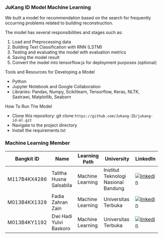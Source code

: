### JuKang ID Model Machine Learning

We built a model for recommendation based on the search for frequently occurring problems related to building reconstruction. 

The model has several responsibilities and stages such as:
1. Load and Preprocessing data
2. Building Text Classification with RNN (LSTM)
3. Testing and evaluating the model with evaluation metrics
4. Saving the model result
5. Convert the model into tensorflow.js for deployment purposes (optional)

Tools and Resources for Developing a Model

- Python
- Jupyter Notebook and Google Collaboration
- Libraries: Pandas, Numpy, Scikitlearn, Tensorflow, Keras, NLTK, Sastrawi, Matplotlib, Seaborn

How To Run The Model
- Clone this repository: git clone `https://github.com/Jukang-ID/jukang-id-ml.git`
- Navigate to the project directory
- Install the requirements.txt

### Machine Learning Member

| **Bangkit ID**    | **Name**                   | **Learning Path**   | **University**                     | **LinkedIn**                                                                                                                                                 |
|--------------------|----------------------------|---------------------|-------------------------------------|-------------------------------------------------------------------------------------------------------------------------------------------------------------|
| M117B4KX4286       | Talitha Husna Salsabila   | Machine Learning    | Institut Teknologi Nasional Bandung | [![linkedin](https://img.shields.io/badge/linkedin-0A66C2?style=for-the-badge&logo=linkedin&logoColor=white)](https://www.linkedin.com/talithahusnaa)         |
| M013B4KX1328       | Fadia Zahran Zain         | Machine Learning    | Universitas Terbuka                 | [![linkedin](https://img.shields.io/badge/linkedin-0A66C2?style=for-the-badge&logo=linkedin&logoColor=white)](https://www.linkedin.com/in/fadiazahranzain/)                      |
| M013B4KY1192       | Dwi Hadi Yulvi Baskoro    | Machine Learning    | Universitas Terbuka                 | [![linkedin](https://img.shields.io/badge/linkedin-0A66C2?style=for-the-badge&logo=linkedin&logoColor=white)](https://www.linkedin.com/in/hadhibaskoro-/)                      |

